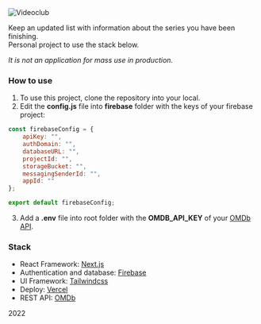 <img alt="Videoclub" src="https://raw.githubusercontent.com/agustinl/videoclub/master/public/static/logo-videoclub.png">


Keep an updated list with information about the series you have been finishing.  
Personal project to use the stack below.  

*It is not an application for mass use in production.*

### How to use

1. To use this project, clone the repository into your local.
2. Edit the **config.js** file into **firebase** folder with the keys of your firebase project:

```javascript
const firebaseConfig = {
    apiKey: "",
    authDomain: "",
    databaseURL: "",
    projectId: "",
    storageBucket: "",
    messagingSenderId: "",
    appId: ""
};

export default firebaseConfig;
```

3. Add a **.env** file into root folder with the **OMDB_API_KEY** of your [OMDb API](http://www.omdbapi.com/apikey.aspx).

### Stack

- React Framework: [Next.js](https://nextjs.org/)
- Authentication and database: [Firebase](https://firebase.google.com/)
- UI Framework: [Tailwindcss](https://tailwindcss.com/)
- Deploy: [Vercel](https://vercel.com/)
- REST API: [OMDb](http://www.omdbapi.com/)

2022